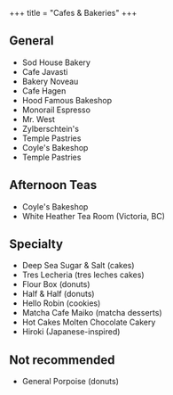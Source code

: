 +++
title = "Cafes & Bakeries"
+++

## General
- Sod House Bakery
- Cafe Javasti
- Bakery Noveau
- Cafe Hagen
- Hood Famous Bakeshop
- Monorail Espresso
- Mr. West
- Zylberschtein's
- Temple Pastries
- Coyle's Bakeshop
- Temple Pastries

## Afternoon Teas
- Coyle's Bakeshop
- White Heather Tea Room (Victoria, BC)

## Specialty
- Deep Sea Sugar & Salt (cakes)
- Tres Lecheria (tres leches cakes)
- Flour Box (donuts)
- Half & Half (donuts)
- Hello Robin (cookies)
- Matcha Cafe Maiko (matcha desserts)
- Hot Cakes Molten Chocolate Cakery
- Hiroki (Japanese-inspired)

## Not recommended
- General Porpoise (donuts)